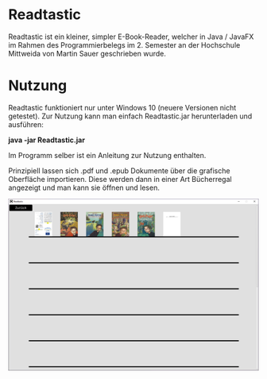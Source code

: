 # Readtastic

Readtastic ist ein kleiner, simpler E-Book-Reader, welcher in Java / JavaFX im Rahmen des Programmierbelegs im 2. Semester an der Hochschule Mittweida von Martin Sauer geschrieben wurde.

# Nutzung

Readtastic funktioniert nur unter Windows 10 (neuere Versionen nicht getestet).
Zur Nutzung kann man einfach Readtastic.jar herunterladen und ausführen:

**java -jar Readtastic.jar**

Im Programm selber ist ein Anleitung zur Nutzung enthalten.

Prinzipiell lassen sich .pdf und .epub Dokumente über die grafische Oberfläche importieren.
Diese werden dann in einer Art Bücherregal angezeigt und man kann sie öffnen und lesen.

![alt text](./src/main/resources/other/helpWindow/bookshelfScreenshot.png "Title")
